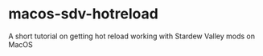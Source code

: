 # macos-sdv-hotreload
A short tutorial on getting hot reload working with Stardew Valley mods on MacOS
